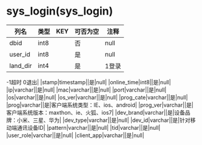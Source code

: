 # sys_login(sys_login)
| 列名   | 类型   | KEY  | 可否为空 | 注释   |
| ---- | ---- | ---- | ---- | ---- |
|dbid|int8||否|null|
|user_id|int8||是|null|
|land_dir|int4||是|1登录
-1超时
0退出|
|stamp|timestamp||是|null|
|online_time|int8||是|null|
|ip|varchar||是|null|
|mac|varchar||是|null|
|port|varchar||是|null|
|os|varchar||是|null|
|os_ver|varchar||是|null|
|prog_cate|varchar||是|null|
|prog|varchar||是|客户端系统类型：IE、ios、android|
|prog_ver|varchar||是|客户端系统版本：maxthon、ie、火狐、ios7|
|dev_brand|varchar||是|设备品牌：小米、三星、华为|
|dev_type|varchar||是|null|
|dev_id|varchar||是|针对移动端通讯设备ID|
|pattern|varchar||是|null|
|tid|varchar||是|null|
|user_role|varchar||是|null|
|client_app|varchar||是|null|
